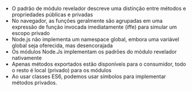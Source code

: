 -   O padrão de módulo revelador descreve uma distinção entre métodos e propriedades públicas e privadas
-   No navegador, as funções geralmente são agrupadas em uma expressão de função invocada imediatamente (iffe) para simular um escopo privado
-   Node.js não implementa um namespace global, embora uma variável global seja oferecida, mas desencorajada
-   Os módulos Node.Js implementam os padrões do módulo revelador nativamente
-   Apenas métodos exportados estão disponíveis para o consumidor, todo o resto é local (privado) para os módulos
-   Ao usar classes ES6, podemos usar símbolos para implementar métodos privados.
